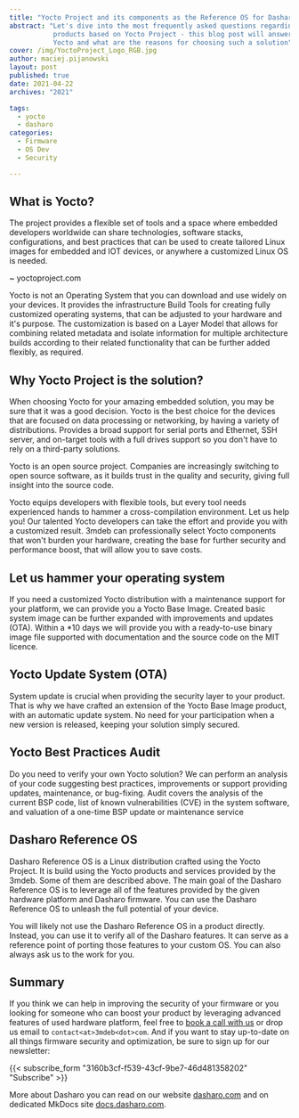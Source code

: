 ```yaml
---
title: "Yocto Project and its components as the Reference OS for Dasharo"
abstract: "Let's dive into the most frequently asked questions regarding Dasharo
           products based on Yocto Project - this blog post will answer what is
           Yocto and what are the reasons for choosing such a solution"
cover: /img/YoctoProject_Logo_RGB.jpg
author: maciej.pijanowski
layout: post
published: true
date: 2021-04-22
archives: "2021"

tags:
  - yocto
  - dasharo
categories:
  - Firmware
  - OS Dev
  - Security

---
```


## What is Yocto?

The project provides a flexible set of tools and a space where embedded
developers worldwide can share technologies, software stacks, configurations,
and best practices that can be used to create tailored Linux images for embedded
and IOT devices, or anywhere a customized Linux OS is needed.

~ yoctoproject.com

Yocto is not an Operating System that you can download and use widely on your
devices. It provides the infrastructure Build Tools for creating fully
customized operating systems, that can be adjusted to your hardware and it's
purpose. The customization is based on a Layer Model that allows for combining
related metadata and isolate information for multiple architecture builds
according to their related functionality that can be further added flexibly, as
required.

## Why Yocto Project is the solution?

When choosing Yocto for your amazing embedded solution, you may be sure that it
was a good decision. Yocto is the best choice for the devices that are focused
on data processing or networking, by having a variety of distributions. Provides
a broad support for serial ports and Ethernet, SSH server, and on-target tools
with a full drives support so you don't have to rely on a third-party solutions.

Yocto is an open source project. Companies are increasingly switching to open
source software, as it builds trust in the quality and security, giving full
insight into the source code.

Yocto equips developers with flexible tools, but every tool needs experienced
hands to hammer a cross-compilation environment. Let us help you! Our talented
Yocto developers can take the effort and provide you with a customized result.
3mdeb can professionally select Yocto components that won't burden your
hardware, creating the base for further security and performance boost, that
will allow you to save costs.

## Let us hammer your operating system

If you need a customized Yocto distribution with a maintenance support for your
platform, we can provide you a Yocto Base Image. Created basic system image can
be further expanded with improvements and updates (OTA). Within a \*10 days we
will provide you with a ready-to-use binary image file supported with
documentation and the source code on the MIT licence.

## Yocto Update System (OTA)

System update is crucial when providing the security layer to your product. That
is why we have crafted an extension of the Yocto Base Image product, with an
automatic update system. No need for your participation when a new version is
released, keeping your solution simply secured.

## Yocto Best Practices Audit

Do you need to verify your own Yocto solution? We can perform an analysis of
your code suggesting best practices, improvements or support providing updates,
maintenance, or bug-fixing. Audit covers the analysis of the current BSP code,
list of known vulnerabilities (CVE) in the system software, and valuation of a
one-time BSP update or maintenance service

## Dasharo Reference OS

Dasharo Reference OS is a Linux distribution crafted using the Yocto Project. It
is build using the Yocto products and services provided by the 3mdeb. Some of
them are described above. The main goal of the Dasharo Reference OS is to
leverage all of the features provided by the given hardware platform and Dasharo
firmware. You can use the Dasharo Reference OS to unleash the full potential of
your device.

You will likely not use the Dasharo Reference OS in a product directly. Instead,
you can use it to verify all of the Dasharo features. It can serve as a
reference point of porting those features to your custom OS. You can also always
ask us to the work for you.

## Summary

If you think we can help in improving the security of your firmware or you
looking for someone who can boost your product by leveraging advanced features
of used hardware platform, feel free to [book a call with
us](https://cloud.3mdeb.com/index.php/apps/calendar/appointment/n7T65toSaD9t) or
drop us email to `contact<at>3mdeb<dot>com`. And if you want to stay up-to-date
on all things firmware security and optimization, be sure to sign up for our
newsletter:

{{< subscribe_form "3160b3cf-f539-43cf-9be7-46d481358202" "Subscribe" >}}

More about Dasharo you can read on our website
[dasharo.com](https://dasharo.com/) and on dedicated MkDocs site
[docs.dasharo.com](https://docs.dasharo.com/).
